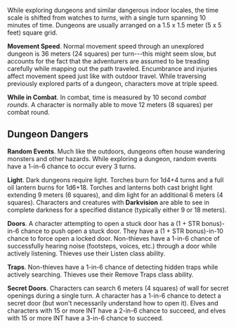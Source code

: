 While exploring dungeons and similar dangerous indoor locales, the time scale is shifted from watches to _turns_, with a single turn spanning 10 minutes of time. Dungeons are usually arranged on a 1.5 x 1.5 meter (5 x 5 feet) square grid.

**Movement Speed**. Normal movement speed through an unexplored dungeon is 36 meters (24 squares) per turn---this might seem slow, but accounts for the fact that the adventurers are assumed to be treading carefully while mapping out the path traveled. Encumbrance and injuries affect movement speed just like with outdoor travel. While traversing previously explored parts of a dungeon, characters move at triple speed.

**While in Combat**. In combat, time is measured by 10 second _combat rounds_. A character is normally able to move 12 meters (8 squares) per combat round.

## Dungeon Dangers

**Random Events**. Much like the outdoors, dungeons often house wandering monsters and other hazards. While exploring a dungeon, random events have a 1-in-6 chance to occur every 3 turns.

**Light**. Dark dungeons require light. Torches burn for 1d4+4 turns and a full oil lantern burns for 1d6+18. Torches and lanterns both cast bright light extending 9 meters (6 squares), and dim light for an additional 6 meters (4 squares). Characters and creatures with **Darkvision** are able to see in complete darkness for a specified distance (typically either 9 or 18 meters).

**Doors**. A character attempting to open a stuck door has a (1 + STR bonus)-in-6 chance to push open a stuck door. They have a (1 + STR bonus)-in-10 chance to force open a locked door. Non-thieves have a 1-in-6 chance of successfully hearing noise (footsteps, voices, etc.) through a door while actively listening. Thieves use their Listen class ability.

**Traps**. Non-thieves have a 1-in-6 chance of detecting hidden traps while actively searching. Thieves use their Remove Traps class ability.

**Secret Doors**. Characters can search 6 meters (4 squares) of wall for secret openings during a single turn. A character has a 1-in-6 chance to detect a secret door (but won't necessarily understand how to open it). Elves and characters with 15 or more INT have a 2-in-6 chance to succeed, and elves with 15 or more INT have a 3-in-6 chance to succeed.